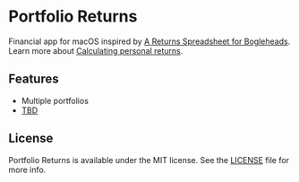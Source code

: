 # Portfolio Returns

Financial app for macOS inspired by [A Returns Spreadsheet for Bogleheads](https://www.bogleheads.org/forum/viewtopic.php?f=10&t=150025).
Learn more about [Calculating personal returns](https://www.bogleheads.org/wiki/Calculating_personal_returns).

## Features

* Multiple portfolios
* [TBD](projects/1)

## License

Portfolio Returns is available under the MIT license. See the [LICENSE](LICENSE) file for more info.

